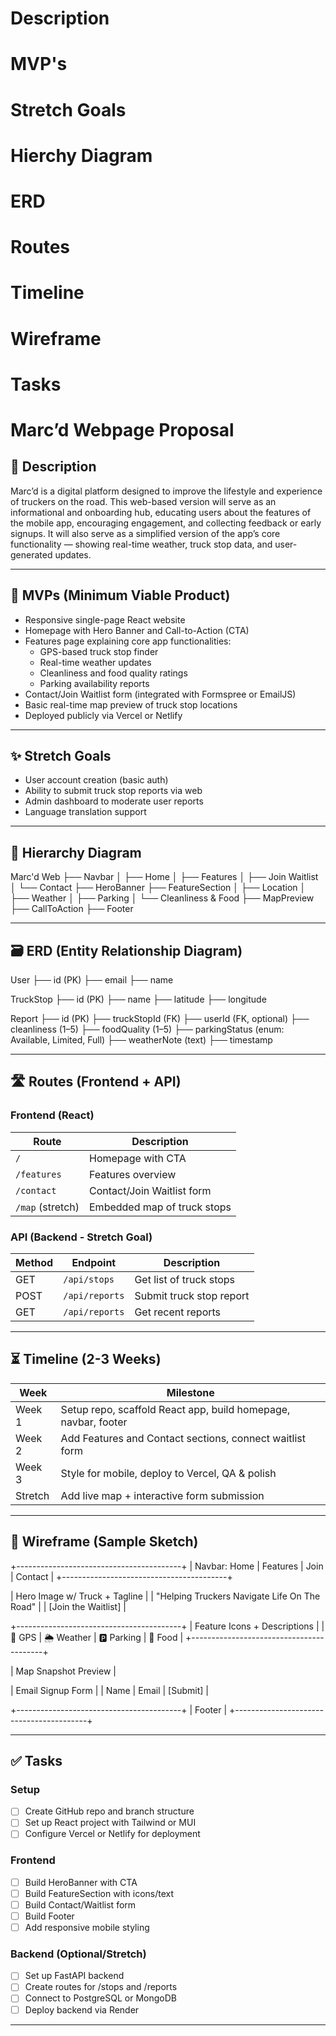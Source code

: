 # Description
# MVP's
# Stretch Goals
# Hierchy Diagram
# ERD
# Routes
# Timeline
# Wireframe
# Tasks


# Marc’d Webpage Proposal

## 📌 Description

Marc’d is a digital platform designed to improve the lifestyle and experience of truckers on the road. This web-based version will serve as an informational and onboarding hub, educating users about the features of the mobile app, encouraging engagement, and collecting feedback or early signups. It will also serve as a simplified version of the app’s core functionality — showing real-time weather, truck stop data, and user-generated updates.

---

## 🔑 MVPs (Minimum Viable Product)

- Responsive single-page React website
- Homepage with Hero Banner and Call-to-Action (CTA)
- Features page explaining core app functionalities:
  - GPS-based truck stop finder
  - Real-time weather updates
  - Cleanliness and food quality ratings
  - Parking availability reports
- Contact/Join Waitlist form (integrated with Formspree or EmailJS)
- Basic real-time map preview of truck stop locations
- Deployed publicly via Vercel or Netlify

---

## ✨ Stretch Goals

- User account creation (basic auth)
- Ability to submit truck stop reports via web
- Admin dashboard to moderate user reports
- Language translation support

---

## 🧭 Hierarchy Diagram

Marc'd Web
├── Navbar
│ ├── Home
│ ├── Features
│ ├── Join Waitlist
│ └── Contact
├── HeroBanner
├── FeatureSection
│ ├── Location
│ ├── Weather
│ ├── Parking
│ └── Cleanliness & Food
├── MapPreview
├── CallToAction
├── Footer


---

## 🗃️ ERD (Entity Relationship Diagram)


User
├── id (PK)
├── email
├── name

TruckStop
├── id (PK)
├── name
├── latitude
├── longitude

Report
├── id (PK)
├── truckStopId (FK)
├── userId (FK, optional)
├── cleanliness (1–5)
├── foodQuality (1–5)
├── parkingStatus (enum: Available, Limited, Full)
├── weatherNote (text)
├── timestamp



---

## 🛣️ Routes (Frontend + API)

### Frontend (React)
| Route | Description |
|-------|-------------|
| `/` | Homepage with CTA |
| `/features` | Features overview |
| `/contact` | Contact/Join Waitlist form |
| `/map` (stretch) | Embedded map of truck stops |

### API (Backend - Stretch Goal)
| Method | Endpoint | Description |
|--------|----------|-------------|
| GET | `/api/stops` | Get list of truck stops |
| POST | `/api/reports` | Submit truck stop report |
| GET | `/api/reports` | Get recent reports |

---

## ⏳ Timeline (2-3 Weeks)

| Week | Milestone |
|------|-----------|
| Week 1 | Setup repo, scaffold React app, build homepage, navbar, footer |
| Week 2 | Add Features and Contact sections, connect waitlist form |
| Week 3 | Style for mobile, deploy to Vercel, QA & polish |
| Stretch | Add live map + interactive form submission |

---

## 🧰 Wireframe (Sample Sketch)

+-----------------------------------------+
| Navbar: Home | Features | Join | Contact |
+-----------------------------------------+

| Hero Image w/ Truck + Tagline |
| "Helping Truckers Navigate Life On The Road" |
| [Join the Waitlist] |

+-----------------------------------------+
| Feature Icons + Descriptions |
| 🧭 GPS | 🌦️ Weather | 🅿️ Parking | 🍔 Food |
+-----------------------------------------+

| Map Snapshot Preview |

| Email Signup Form |
| Name | Email | [Submit] |

+-----------------------------------------+
| Footer |
+-----------------------------------------+

---

## ✅ Tasks

### Setup
- [ ] Create GitHub repo and branch structure
- [ ] Set up React project with Tailwind or MUI
- [ ] Configure Vercel or Netlify for deployment

### Frontend
- [ ] Build HeroBanner with CTA
- [ ] Build FeatureSection with icons/text
- [ ] Build Contact/Waitlist form
- [ ] Build Footer
- [ ] Add responsive mobile styling

### Backend (Optional/Stretch)
- [ ] Set up FastAPI backend
- [ ] Create routes for /stops and /reports
- [ ] Connect to PostgreSQL or MongoDB
- [ ] Deploy backend via Render

---

